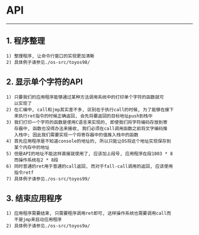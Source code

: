 # **API** #
***


## **1. 程序整理** ##
    1) 整理程序, 让命令行窗口的实现更加清晰
    2) 具体例子请参见./os-src/toyos98/


## **2. 显示单个字符的API** ##
    1) 只要我们的应用程序能够通过某种方法调用系统中的打印单个字符的函数就可
       以实现了
    2) 在汇编中, call和jmp其实差不多, 区别在于执行call的时候, 为了能够在接下
       来执行ret指令的时候正确返回, 会先将要返回的目标地址push到栈中
    3) 我们打印一个字符的函数是使用C语言来实现的, 即使我们将字符编码存放到寄
       存器中, 函数也没得办法来接收, 我们必须在call调用函数之前将文字编码推
       入栈中; 因此我们需要实现一个将寄存器中的值推入栈中的函数
    4) 首先应用程序是不知道console的地址的, 所以只能让OS将这个地址实现保存到
       某个内存中的地址
    5) 但是API的地址不能这样直接就使用了, 应该加上段号, 应用程序在段1003 * 8
       而操作系统在2 * 8段
    6) 同时普通的ret用于普通的call返回, 而对于fall-call调用的返回, 应该使用
       指令retf
    7) 具体例子请参见./os-src/toyos99/


## **3. 结束应用程序** ##
    1) 应用程序需要结束, 只需要程序调用ret即可, 这样操作系统也需要调用call而
       不是jmp来启动应用程序
    2) 具体例子请参见./os-src/toyos9a/
